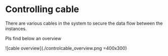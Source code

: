 # Controlling cable

There are various cables in the system to secure the data flow between the instances. 

Pls find below an overview 

![cable overview](./controlcable_overview.png =400x300)
